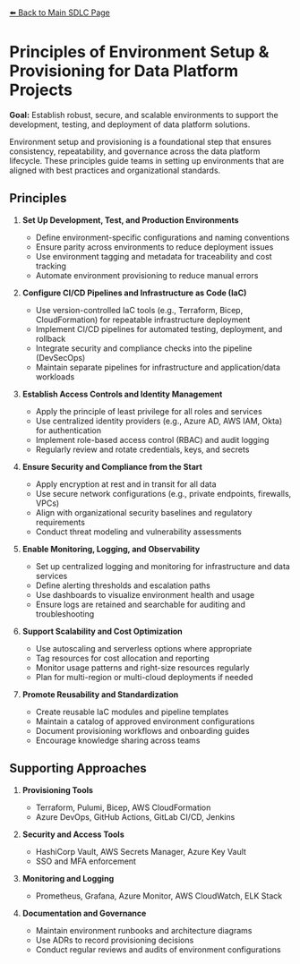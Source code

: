 [⬅️ Back to Main SDLC Page](data_platform_sdlc.md)

# Principles of Environment Setup & Provisioning for Data Platform Projects

**Goal:** Establish robust, secure, and scalable environments to support the development, testing, and deployment of data platform solutions.

Environment setup and provisioning is a foundational step that ensures consistency, repeatability, and governance across the data platform lifecycle. These principles guide teams in setting up environments that are aligned with best practices and organizational standards.

## Principles

1. **Set Up Development, Test, and Production Environments**
   - Define environment-specific configurations and naming conventions
   - Ensure parity across environments to reduce deployment issues
   - Use environment tagging and metadata for traceability and cost tracking
   - Automate environment provisioning to reduce manual errors

2. **Configure CI/CD Pipelines and Infrastructure as Code (IaC)**
   - Use version-controlled IaC tools (e.g., Terraform, Bicep, CloudFormation) for repeatable infrastructure deployment
   - Implement CI/CD pipelines for automated testing, deployment, and rollback
   - Integrate security and compliance checks into the pipeline (DevSecOps)
   - Maintain separate pipelines for infrastructure and application/data workloads

3. **Establish Access Controls and Identity Management**
   - Apply the principle of least privilege for all roles and services
   - Use centralized identity providers (e.g., Azure AD, AWS IAM, Okta) for authentication
   - Implement role-based access control (RBAC) and audit logging
   - Regularly review and rotate credentials, keys, and secrets

4. **Ensure Security and Compliance from the Start**
   - Apply encryption at rest and in transit for all data
   - Use secure network configurations (e.g., private endpoints, firewalls, VPCs)
   - Align with organizational security baselines and regulatory requirements
   - Conduct threat modeling and vulnerability assessments

5. **Enable Monitoring, Logging, and Observability**
   - Set up centralized logging and monitoring for infrastructure and data services
   - Define alerting thresholds and escalation paths
   - Use dashboards to visualize environment health and usage
   - Ensure logs are retained and searchable for auditing and troubleshooting

6. **Support Scalability and Cost Optimization**
   - Use autoscaling and serverless options where appropriate
   - Tag resources for cost allocation and reporting
   - Monitor usage patterns and right-size resources regularly
   - Plan for multi-region or multi-cloud deployments if needed

7. **Promote Reusability and Standardization**
   - Create reusable IaC modules and pipeline templates
   - Maintain a catalog of approved environment configurations
   - Document provisioning workflows and onboarding guides
   - Encourage knowledge sharing across teams

## Supporting Approaches

1. **Provisioning Tools**
   - Terraform, Pulumi, Bicep, AWS CloudFormation
   - Azure DevOps, GitHub Actions, GitLab CI/CD, Jenkins

2. **Security and Access Tools**
   - HashiCorp Vault, AWS Secrets Manager, Azure Key Vault
   - SSO and MFA enforcement

3. **Monitoring and Logging**
   - Prometheus, Grafana, Azure Monitor, AWS CloudWatch, ELK Stack

4. **Documentation and Governance**
   - Maintain environment runbooks and architecture diagrams
   - Use ADRs to record provisioning decisions
   - Conduct regular reviews and audits of environment configurations
